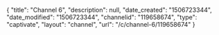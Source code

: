 {
    "title": "Channel 6",
    "description": null,
    "date_created": "1506723344",
    "date_modified": "1506723344",
    "channelid": "119658674",
    "type": "captivate",
    "layout": "channel",
    "url": "\/c\/channel-6\/119658674"
}